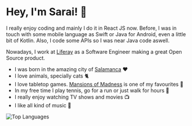 # Hey, I'm Sarai! 👋

I really enjoy coding and mainly I do it in React JS now. Before, I was in touch with some mobile language as Swift or Java for Android, even a little bit of Kotlin. Also, I code some APIs so I was near Java code aswell.

Nowadays, I work at [Liferay](http://liferay.com/) as a Software Engineer making a great Open Source product.

- I was born in the amazing city of [Salamanca](https://goo.gl/maps/pR7Doopm4V8m7qWH7) ❤️
- I love animals, specially cats 🐈
- I love tabletop games. [Mansions of Madness](https://boardgamegeek.com/boardgame/205059/mansions-madness-second-edition) is one of my favourites 🎲
- In my free time I play tennis, go for a run or just walk for hours 🎾
- I really enjoy watching TV shows and movies 📺
- I like all kind of music 🎵

![Top Languages](https://github-readme-stats.vercel.app/api/top-langs/?username=dgarciasarai&layout=compact&langs_count=10)
